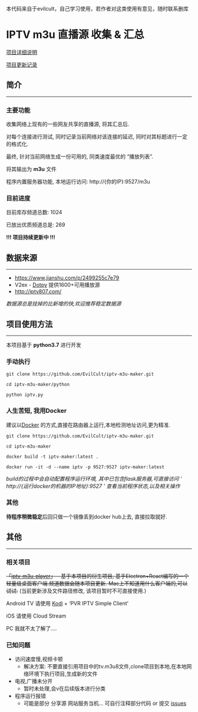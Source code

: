 本代码来自于evilcult，自己学习使用，若作者对这类使用有意见，随时联系删库
# IPTV m3u 直播源 收集 & 汇总

 [项目详细说明](https://evilcult.dev/07/19/2019/IPTV-Projects/)

 [项目更新记录](https://evilcult.dev/tags/iptv-m3u-maker/)

## 简介
---
### 主要功能
收集网络上现有的一些网友共享的直播源, 将其汇总后.

对每个连接进行测试, 同时记录当前网络对该连接的延迟, 同时对其标题进行一定的格式化.

最终, 针对当前网络生成一份可用的, 同类速度最优的 “播放列表”.

将其输出为 **m3u** 文件

程序内置服务器功能, 本地运行访问: http://{你的IP}:9527/m3u

### 目前进度

目前库存频道总数: 1024

已放出优质频道总是: 269

**!!! 项目持续更新中 !!!**


## 数据来源
---
- https://www.jianshu.com/p/2499255c7e79
- V2ex - [Dotpy](https://www.v2ex.com/member/Dotpy) 提供1600+可用播放源
- http://iptv807.com/

*数据源总是挂掉的比新增的快,欢迎推荐稳定数据源*


## 项目使用方法
---
本项目基于 **python3.7** 进行开发

### 手动执行
```
git clone https://github.com/EvilCult/iptv-m3u-maker.git

cd iptv-m3u-maker/python

python iptv.py
```
### 人生苦短, 我用Docker 

建议以[Docker](https://www.docker.com/) 的方式,直接在路由器上运行,本地检测地址访问,更为精准.

```
git clone https://github.com/EvilCult/iptv-m3u-maker.git

cd iptv-m3u-maker

docker build -t iptv-maker:latest .

docker run -it -d --name iptv -p 9527:9527 iptv-maker:latest
```
*build的过程中会自动配置程序运行环境, 其中已包含flask服务器,可直接访问 ' http://{运行docker的机器的IP地址}:9527 ' 查看当前程序状态,以及相关操作*

### 其他

**待程序稍微稳定**后回只做一个镜像丢到docker hub上去, 直接拉取就好.

## 其他
---
### 相关项目
~~「[iptv-m3u-player](https://github.com/EvilCult/iptv-m3u-player)」 - 基于本项目的衍生项目, 基于Electron+React编写的一个轻量级桌面客户端.频道数据会随本项目更新. Mac上不知道用什么客户端的,可以试试.~~ (当前更新涉及文件路径修改, 该项目暂时不可直接使用.)

Android TV 请使用 [Kodi](https://kodi.tv/ ) + ‘PVR IPTV Simple Client’

iOS 请使用 Cloud Stream

PC 我就不太了解了....

### 已知问题
- 访问速度慢,视频卡顿
  - 解决方案: 不要直接引用项目中的tv.m3u8文件,clone项目到本地,在本地网络环境下执行项目,生成新的文件
- 电视,广播未分开
  - 暂时未处理,会v在后续版本进行分类
- 程序运行报错 
  - 可能是部分 分享源 网站服务当机... 可自行注释部分代码 or 提交 [issues](https://github.com/EvilCult/iptv-m3u-maker/issues)